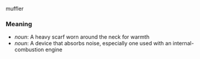 muffler
### Meaning
+ _noun_: A heavy scarf worn around the neck for warmth
+ _noun_: A device that absorbs noise, especially one used with an internal-combustion engine

